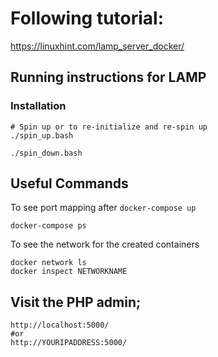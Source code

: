 # Following tutorial:
https://linuxhint.com/lamp_server_docker/

## Running instructions for LAMP
### Installation
```
# Spin up or to re-initialize and re-spin up
./spin_up.bash
```
```
./spin_down.bash
```
## Useful Commands
To see port mapping after <code>docker-compose up</code>
```
docker-compose ps
```
To see the network for the created containers
```
docker network ls
docker inspect NETWORKNAME
```
## Visit the PHP admin;
```
http://localhost:5000/
#or
http://YOURIPADDRESS:5000/
```